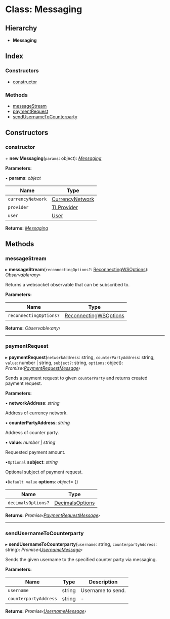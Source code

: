 # Class: Messaging

## Hierarchy

- **Messaging**

## Index

### Constructors

- [constructor](_messaging_.messaging.md#constructor)

### Methods

- [messageStream](_messaging_.messaging.md#messagestream)
- [paymentRequest](_messaging_.messaging.md#paymentrequest)
- [sendUsernameToCounterparty](_messaging_.messaging.md#sendusernametocounterparty)

## Constructors

### constructor

\+ **new Messaging**(`params`: object): _[Messaging](_messaging_.messaging.md)_

**Parameters:**

▪ **params**: _object_

| Name              | Type                                                             |
| ----------------- | ---------------------------------------------------------------- |
| `currencyNetwork` | [CurrencyNetwork](_currencynetwork_.currencynetwork.md)          |
| `provider`        | [TLProvider](../interfaces/_providers_tlprovider_.tlprovider.md) |
| `user`            | [User](_user_.user.md)                                           |

**Returns:** _[Messaging](_messaging_.messaging.md)_

## Methods

### messageStream

▸ **messageStream**(`reconnectingOptions?`: [ReconnectingWSOptions](../modules/_typings_.md#reconnectingwsoptions)): _Observable‹any›_

Returns a websocket observable that can be subscribed to.

**Parameters:**

| Name                   | Type                                                                   |
| ---------------------- | ---------------------------------------------------------------------- |
| `reconnectingOptions?` | [ReconnectingWSOptions](../modules/_typings_.md#reconnectingwsoptions) |

**Returns:** _Observable‹any›_

---

### paymentRequest

▸ **paymentRequest**(`networkAddress`: string, `counterPartyAddress`: string, `value`: number | string, `subject?`: string, `options`: object): _Promise‹[PaymentRequestMessage](../interfaces/_typings_.paymentrequestmessage.md)›_

Sends a payment request to given `counterParty` and returns created payment request.

**Parameters:**

▪ **networkAddress**: _string_

Address of currency network.

▪ **counterPartyAddress**: _string_

Address of counter party.

▪ **value**: _number | string_

Requested payment amount.

▪`Optional` **subject**: _string_

Optional subject of payment request.

▪`Default value` **options**: _object_= {}

| Name               | Type                                                          |
| ------------------ | ------------------------------------------------------------- |
| `decimalsOptions?` | [DecimalsOptions](../interfaces/_typings_.decimalsoptions.md) |

**Returns:** _Promise‹[PaymentRequestMessage](../interfaces/_typings_.paymentrequestmessage.md)›_

---

### sendUsernameToCounterparty

▸ **sendUsernameToCounterparty**(`username`: string, `counterpartyAddress`: string): _Promise‹[UsernameMessage](../interfaces/_typings_.usernamemessage.md)›_

Sends the given username to the specified counter party via messaging.

**Parameters:**

| Name                  | Type   | Description       |
| --------------------- | ------ | ----------------- |
| `username`            | string | Username to send. |
| `counterpartyAddress` | string | -                 |

**Returns:** _Promise‹[UsernameMessage](../interfaces/_typings_.usernamemessage.md)›_
